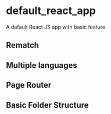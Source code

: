 # default_react_app

A default React JS app with basic feature

## Rematch

## Multiple languages

## Page Router

## Basic Folder Structure
